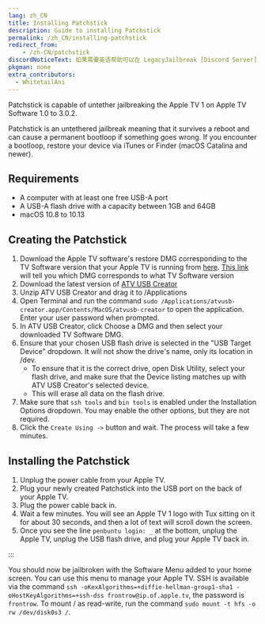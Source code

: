 ```yaml
---
lang: zh_CN
title: Installing Patchstick
description: Guide to installing Patchstick
permalink: /zh_CN/installing-patchstick
redirect_from:
    - /zh-CN/patchstick
discordNoticeText: 如果需要英语帮助可以在 LegacyJailbreak [Discord Server](http://discord.legacyjailbreak.com/) 上提问。
pkgman: none
extra_contributors:
  - WhitetailAni
---
```


Patchstick is capable of untether jailbreaking the Apple TV 1 on Apple TV Software 1.0 to 3.0.2.

Patchstick is an <router-link to="/types-of-jailbreak/#untethered-jailbreaks">untethered</router-link> jailbreak meaning that it survives a reboot and can cause a permanent bootloop if something goes wrong. If you encounter a bootloop, restore your device via iTunes or Finder (macOS Catalina and newer).

## Requirements

- A computer with at least one free USB-A port
- A USB-A flash drive with a capacity between 1GB and 64GB
- macOS 10.8 to 10.13

## Creating the Patchstick

1. Download the Apple TV software's restore DMG corresponding to the TV Software version that your Apple TV is running from [here](https://mega.nz/folder/k4FAXCIB#Fk7pxs6ikYzL3YBvAGX5ig/folder/cgUwDb5S). [This link](https://www.iclarified.com/970/appletv-firmware-download-locations) will tell you which DMG corresponds to what TV Software version
1. Download the latest version of [ATV USB Creator](https://mega.nz/folder/k4FAXCIB#Fk7pxs6ikYzL3YBvAGX5ig/folder/M1kWwbia)
1. Unzip ATV USB Creator and drag it to /Applications
1. Open Terminal and run the command `sudo /Applications/atvusb-creator.app/Contents/MacOS/atvusb-creator` to open the application. Enter your user password when prompted.
1. In ATV USB Creator, click Choose a DMG and then select your downloaded TV Software DMG.
1. Ensure that your chosen USB flash drive is selected in the "USB Target Device" dropdown. It will not show the drive's name, only its location in /dev.
    - To ensure that it is the correct drive, open Disk Utility, select your flash drive, and make sure that the Device listing matches up with ATV USB Creator's selected device.
    - This will erase all data on the flash drive.
1. Make sure that `ssh tools` and `bin tools` is enabled under the Installation Options dropdown. You may enable the other options, but they are not required.
1. Click the `Create Using ->` button and wait. The process will take a few minutes.

## Installing the Patchstick

1. Unplug the power cable from your Apple TV.
1. Plug your newly created Patchstick into the USB port on the back of your Apple TV.
1. Plug the power cable back in.
1. Wait a few minutes. You will see an Apple TV 1 logo with Tux sitting on it for about 30 seconds, and then a lot of text will scroll down the screen.
1. Once you see the line `penbuntu login: _` at the bottom, unplug the Apple TV, unplug the USB flash drive, and plug your Apple TV back in.

:::

You should now be jailbroken with the Software Menu added to your home screen. You can use this menu to manage your Apple TV. SSH is available via the command `ssh -oKexAlgorithms=+diffie-hellman-group1-sha1 -oHostKeyAlgorithms=+ssh-dss frontrow@ip.of.apple.tv`, the password is `frontrow`.
To mount / as read-write, run the command `sudo mount -t hfs -o rw /dev/disk0s3 /`.
